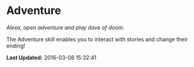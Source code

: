 # Adventure
*Alexa, open adventure and play dave of doom.*

The Adventure skill enables you to interact with stories and change their ending!

**Last Updated:** 2016-03-08 15:32:41
